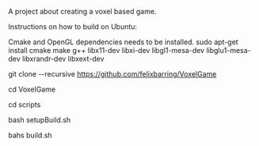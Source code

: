 
A project about creating a voxel based game.

Instructions on how to build on Ubuntu:

Cmake and OpenGL dependencies needs to be installed.
sudo apt-get install cmake make g++ libx11-dev libxi-dev libgl1-mesa-dev libglu1-mesa-dev libxrandr-dev libxext-dev

git clone --recursive https://github.com/felixbarring/VoxelGame

cd VoxelGame

cd scripts

bash setupBuild.sh	

bahs build.sh